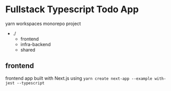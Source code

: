 # Fullstack Typescript Todo App

yarn workspaces monorepo project

- ./
  - frontend
  - infra-backend
  - shared

## frontend

frontend app built with Next.js using `yarn create next-app --example with-jest --typescript`